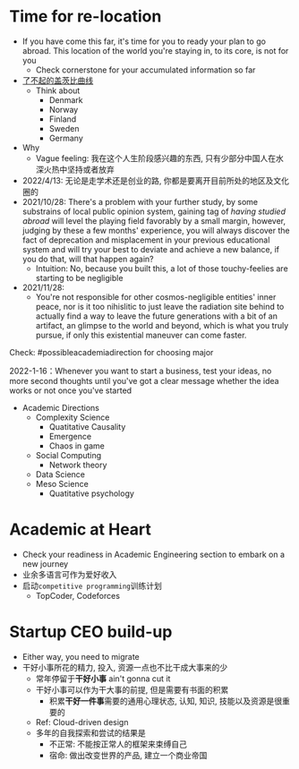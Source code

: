 # Time for re-location
- If you have come this far, it's time for you to ready your plan to go abroad. This location of the world you're staying in, to its core, is not for you
  - Check cornerstone for your accumulated information so far
- [了不起的盖茨比曲线](https://wiki.mbalib.com/wiki/%E4%BA%86%E4%B8%8D%E8%B5%B7%E7%9A%84%E7%9B%96%E8%8C%A8%E6%AF%94%E6%9B%B2%E7%BA%BF)
  - Think about
    - Denmark
    - Norway
    - Finland
    - Sweden
    - Germany
- Why
  - Vague feeling: 我在这个人生阶段感兴趣的东西, 只有少部分中国人在水深火热中坚持或者放弃
- 2022/4/13: 无论是走学术还是创业的路, 你都是要离开目前所处的地区及文化圈的
- 2021/10/28: There's a problem with your further study, by some substrains of local public opinion system, gaining tag of *having studied abroad* will level the playing field favorably by a small margin, however, judging by these a few months' experience, you will always discover the fact of deprecation and misplacement in your previous educational system and will try your best to deviate and achieve a new balance, if you do that, will that happen again?
  - Intuition: No, because you built this, a lot of those touchy-feelies are starting to be negligible
- 2021/11/28:
  - You're not responsible for other cosmos-negligible entities' inner peace, nor is it too nihislitic to just leave the radiation site behind to actually find a way to leave the future generations with a bit of an artifact, an glimpse to the world and beyond, which is what you truly pursue, if only this existential maneuver can come faster.

Check: #possibleacademiadirection for choosing major


2022-1-16：Whenever you want to start a business, test your ideas, no more second thoughts until you've got a clear message whether the idea works or not once you've started

- Academic Directions
  - Complexity Science
    - Quatitative Causality
    - Emergence
    - Chaos in game
  - Social Computing
    - Network theory
  - Data Science
  - Meso Science
    - Quatitative psychology


# Academic at Heart
- Check your readiness in Academic Engineering section to embark on a new journey
- 业余多语言可作为爱好收入
- 启动`competitive programming`训练计划
  - TopCoder, Codeforces

# Startup CEO build-up
- Either way, you need to migrate
- 干好小事所花的精力, 投入, 资源一点也不比干成大事来的少
  - 常年停留于**干好小事** ain't gonna cut it
  - 干好小事可以作为干大事的前提, 但是需要有书面的积累
    - 积累**干好一件事**需要的通用心理状态, 认知, 知识, 技能以及资源是很重要的
  - Ref: Cloud-driven design
  - 多年的自我探索和尝试的结果是
    - 不正常: 不能按正常人的框架来束缚自己
    - 宿命: 做出改变世界的产品, 建立一个商业帝国